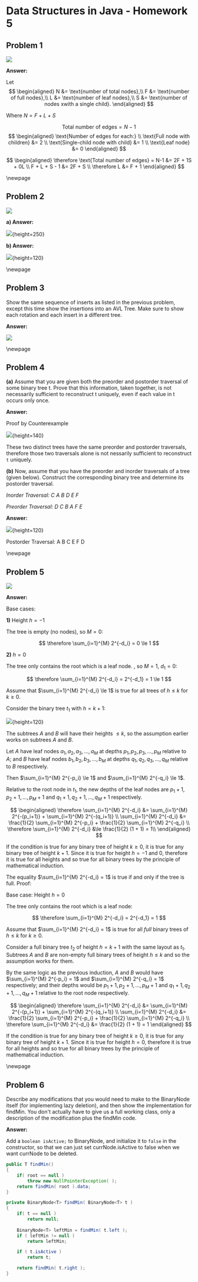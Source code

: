 # Data Structures in Java - Homework 5

## Problem 1

![](ex4_6.png)

__Answer:__

Let
$$
\begin{aligned}
N &= \text{number of total nodes},\\
F &= \text{number of full nodes},\\
L &= \text{number of leaf nodes},\\
S &= \text{number of nodes xwith a single child}.
\end{aligned}
$$


Where $N = F + L + S$

$$
\text{Total number of edges} = N-1
$$
$$
\begin{aligned}
\text{Number of edges for each:} \\
\text{Full node with children} &= 2 \\
\text{Single-child node with child} &= 1 \\
\text{Leaf node} &= 0
\end{aligned}
$$

$$
\begin{aligned}
\therefore \text{Total number of edges} = N-1 &= 2F + 1S + 0L \\
F + L + S - 1 &= 2F + S \\
\therefore L &= F + 1
\end{aligned}
$$

\newpage

## Problem 2

![](ex4_9.png)

__a) Answer:__

![](ans2a.png){height=250}

__b) Answer:__

![](ans2b.png){height=120}


\newpage

## Problem 3
Show the same sequence of inserts as listed in the previous problem, except this time show the insertions into an AVL Tree. Make sure to show each rotation and each insert in a different tree.

__Answer:__ 

![](ans3.png)


\newpage

## Problem 4
__(a)__ Assume that you are given both the preorder and postorder traversal of some binary tree t. Prove that this information, taken together, is not necessarily sufficient to reconstruct t uniquely, even if each value in t occurs only once.

__Answer:__

Proof by Counterexample

![](ans4a.png){height=140}

These two distinct trees have the same preorder and postorder traversals, therefore those two traversals alone is not nessarily sufficient to reconstruct `t` uniquely.

__(b)__ Now, assume that you have the preorder and inorder traversals of a tree (given below). Construct the corresponding binary tree and determine its postorder traversal.

*Inorder Traversal: C A B D E F*

*Preorder Traversal: D C B A F E*


__Answer:__

![](ans4b.png){height=120}

Postorder Traversal: A B C E F D

\newpage

## Problem 5

![](ex4_7.png)

__Answer:__


Base cases:

__1)__ Height $h = -1$

The tree is empty (no nodes), so $M = 0$:

$$
\therefore \sum_{i=1}^{M} 2^{-d_i} = 0 \le 1
$$

__2)__ $h = 0$  

The tree only contains the root which is a leaf node.
, so $M = 1$, $d_1 = 0$:

$$
\therefore \sum_{i=1}^{M} 2^{-d_i} = 2^{-d_1} = 1 \le 1
$$

Assume that $\sum_{i=1}^{M} 2^{-d_i} \le 1$ is true for all trees of $h \le k$ for $k \ge 0$.

Consider the binary tree $t_1$ with $h = k+1$:

![](ans5.png){height=120}

The subtrees $A$ and $B$ will have their heights $\le k$, so the assumption earlier works on subtrees $A$ and $B$.

Let $A$ have leaf nodes $a_1, a_2, a_3, ..., a_M$ at depths $p_1, p_2, p_3, ..., p_M$ relative to $A$; and $B$ have leaf nodes $b_1, b_2, b_3, ..., b_M$ at depths $q_1, q_2, q_3, ..., q_M$ relative to $B$ respectively.

Then $\sum_{i=1}^{M} 2^{-p_i} \le 1$ and $\sum_{i=1}^{M} 2^{-q_i} \le 1$.

Relative to the root node in $t_1$, the new depths of the leaf nodes are $p_1 + 1, p_2 + 1, ..., p_M + 1$ and $q_1 + 1, q_2 + 1, ..., q_M + 1$ respectively.

$$
\begin{aligned}
\therefore \sum_{i=1}^{M} 2^{-d_i} &= \sum_{i=1}^{M} 2^{-(p_i+1)} + \sum_{i=1}^{M} 2^{-(q_i+1)} \\
\sum_{i=1}^{M} 2^{-d_i} &= \frac{1}{2} \sum_{i=1}^{M} 2^{-p_i} + \frac{1}{2} \sum_{i=1}^{M} 2^{-q_i} \\
\therefore \sum_{i=1}^{M} 2^{-d_i} &\le \frac{1}{2} (1 + 1) = 1\\
\end{aligned}
$$

If the condition is true for any binary tree of height $k \ge 0$, it is true for any binary tree of height $k+1$. Since it is true for height $h = -1$ and $0$, therefore it is true for all heights and so true for all binary trees by the principle of mathematical induction.

The equality $\sum_{i=1}^{M} 2^{-d_i} = 1$ is true if and only if the tree is full. Proof:

Base case: Height $h = 0$

The tree only contains the root which is a leaf node:

$$
\therefore \sum_{i=1}^{M} 2^{-d_i} = 2^{-d_1} = 1
$$

Assume that $\sum_{i=1}^{M} 2^{-d_i} = 1$ is true for all *full* binary trees of $h \le k$ for $k \ge 0$.

Consider a full binary tree $t_2$ of height $h = k+1$ with the same layout as $t_1$. Subtrees $A$ and $B$ are non-empty full binary trees of height $h \le k$ and so the assumption works for them.

By the same logic as the previous induction, $A$ and $B$ would have $\sum_{i=1}^{M} 2^{-p_i} = 1$ and $\sum_{i=1}^{M} 2^{-q_i} = 1$ respectively; and their depths would be $p_1 + 1, p_2 + 1, ..., p_M + 1$ and $q_1 + 1, q_2 + 1, ..., q_M + 1$ relative to the root node respectively. 

$$
\begin{aligned}
\therefore \sum_{i=1}^{M} 2^{-d_i} &= \sum_{i=1}^{M} 2^{-(p_i+1)} + \sum_{i=1}^{M} 2^{-(q_i+1)} \\
\sum_{i=1}^{M} 2^{-d_i} &= \frac{1}{2} \sum_{i=1}^{M} 2^{-p_i} + \frac{1}{2} \sum_{i=1}^{M} 2^{-q_i} \\
\therefore \sum_{i=1}^{M} 2^{-d_i} &= \frac{1}{2} (1 + 1) = 1
\end{aligned}
$$

If the condition is true for any binary tree of height $k \ge 0$, it is true for any binary tree of height $k+1$. Since it is true for height $h = 0$, therefore it is true for all heights and so true for all binary trees by the principle of mathematical induction.

\newpage

## Problem 6
Describe any modifications that you would need to make to the BinaryNode itself (for implementing lazy deletion), and then show the implementation for findMin.  You don't actually have to give us a full working class, only a description of the modification plus the findMin code.

__Answer:__

Add a `boolean isActive;` to BinaryNode, and initialize it to `false` in the constructor, so that we can just set currNode.isActive to false when we want currNode to be deleted. 

```java
public T findMin()
{
    if( root == null )
        throw new NullPointerException( );
    return findMin( root ).data;
}

private BinaryNode<T> findMin( BinaryNode<T> t )
{   
    if( t == null )
        return null;
    
    BinaryNode<T> leftMin = findMin( t.left );
    if ( leftMin != null )
        return leftMin;

    if ( t.isActive )
        return t;

    return findMin( t.right );
}
```